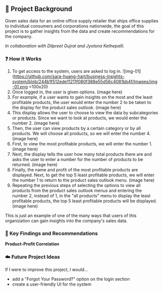 ## :pushpin: Project Background  
Given sales data for an online office supply retailer that ships office supplies to individual consumers and corporations nationwide, the goal of this project is to gather insights from the data and create recommendations for the company.

<i>In collaboration with Dilpreet Gujral and Jyotsna Kethepalli.</i>  

### :question: How it Works  
1. To get access to the system, users are asked to log in.
   ![img-01](https://github.com/sara-huang-hart/business-insights-system/blob/244b1f512ede11211f080f388e55d56c4081bb4f/Images/img-01.png =100x20)  
3. Once logged in, the user is given options. (image here)    
4. For example, if a user wants to gain insights on the most and the least profitable products, the user would enter the number 2 to be taken to the display for the product sales outlook. (image here)  
5. This display allows the user to choose to view the data by subcategories or products. Since we want to look at products, we would enter the number 2. (image here)  
6. Then, the user can view products by a certain category or by all products. We will choose all products, so we will enter the number 4. (image here)
7. First, to view the most profitable products, we will enter the number 1. (image here)  
8. Next, the display tells the user how many total products there are and asks the user to enter a number for the number of products to be returned. (image here)  
9. Finally, the name and profit of the most profitable products are displayed.  Next, to get the top 5 least profitable products, we will enter the number 1 to return to the product sales outlook menu. (image here)  
10. Repeating the previous steps of selecting the options to view all products from the product sales outlook menus and entering the number 2, instead of 1, in the "all products" menu to display the least profitable products, the top 5 least profitable products will be displayed. (image here)  

This is just an example of one of the many ways that users of this organization can gain insights into the company's sales data.  

### :key: Key Findings and Recommendations  
<b>Product-Profit Correlation</b>  


### :cloud: Future Project Ideas  
If I were to improve this project, I would...    
- add a "Forgot Your Password?" option on the login section
- create a user-friendly UI for the system  


